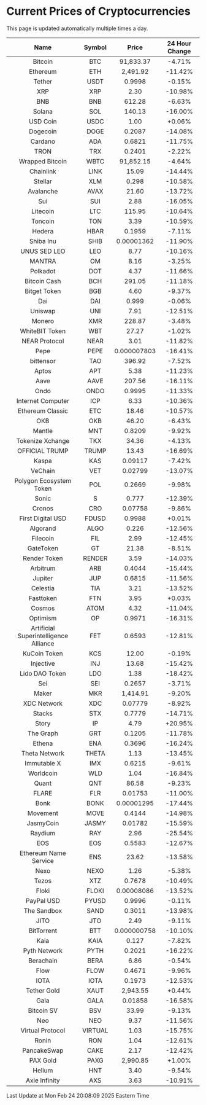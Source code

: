# Current Prices of Cryptocurrencies
This page is updated automatically multiple times a day.

| Name | Symbol | Price | 24 Hour Change |
| :---: |:---:| :---: | :---: |
| Bitcoin | BTC | 91,833.37 | -4.71% |
| Ethereum | ETH | 2,491.92 | -11.42% |
| Tether | USDT | 0.9998 | -0.15% |
| XRP | XRP | 2.30 | -10.98% |
| BNB | BNB | 612.28 | -6.63% |
| Solana | SOL | 140.13 | -16.00% |
| USD Coin | USDC | 1.00 | +0.06% |
| Dogecoin | DOGE | 0.2087 | -14.08% |
| Cardano | ADA | 0.6821 | -11.75% |
| TRON | TRX | 0.2401 | -2.22% |
| Wrapped Bitcoin | WBTC | 91,852.15 | -4.64% |
| Chainlink | LINK | 15.09 | -14.44% |
| Stellar | XLM | 0.298 | -10.58% |
| Avalanche | AVAX | 21.60 | -13.72% |
| Sui | SUI | 2.88 | -16.05% |
| Litecoin | LTC | 115.95 | -10.64% |
| Toncoin | TON | 3.39 | -10.59% |
| Hedera | HBAR | 0.1959 | -7.11% |
| Shiba Inu | SHIB | 0.00001362 | -11.90% |
| UNUS SED LEO | LEO | 8.77 | -10.16% |
| MANTRA | OM | 8.16 | -3.25% |
| Polkadot | DOT | 4.37 | -11.66% |
| Bitcoin Cash | BCH | 291.05 | -11.18% |
| Bitget Token | BGB | 4.60 | -9.37% |
| Dai | DAI | 0.999 | -0.06% |
| Uniswap | UNI | 7.91 | -12.51% |
| Monero | XMR | 228.87 | -3.48% |
| WhiteBIT Token | WBT | 27.27 | -1.02% |
| NEAR Protocol | NEAR | 3.01 | -11.82% |
| Pepe | PEPE | 0.000007803 | -16.41% |
| bittensor | TAO | 396.92 | -7.52% |
| Aptos | APT | 5.38 | -11.23% |
| Aave | AAVE | 207.56 | -16.11% |
| Ondo | ONDO | 0.9995 | -11.33% |
| Internet Computer | ICP | 6.33 | -10.36% |
| Ethereum Classic | ETC | 18.46 | -10.57% |
| OKB | OKB | 46.20 | -6.43% |
| Mantle | MNT | 0.8209 | -9.92% |
| Tokenize Xchange | TKX | 34.36 | -4.13% |
| OFFICIAL TRUMP | TRUMP | 13.43 | -16.69% |
| Kaspa | KAS | 0.09117 | -7.42% |
| VeChain | VET | 0.02799 | -13.07% |
| Polygon Ecosystem Token | POL | 0.2669 | -9.98% |
| Sonic | S | 0.777 | -12.39% |
| Cronos | CRO | 0.07758 | -9.86% |
| First Digital USD | FDUSD | 0.9988 | +0.01% |
| Algorand | ALGO | 0.226 | -12.56% |
| Filecoin | FIL | 2.99 | -12.45% |
| GateToken | GT | 21.38 | -8.51% |
| Render Token | RENDER | 3.59 | -14.03% |
| Arbitrum | ARB | 0.4044 | -15.44% |
| Jupiter | JUP | 0.6815 | -11.56% |
| Celestia | TIA | 3.21 | -13.52% |
| Fasttoken | FTN | 3.95 | +0.03% |
| Cosmos | ATOM | 4.32 | -11.04% |
| Optimism | OP | 0.9971 | -16.31% |
| Artificial Superintelligence Alliance | FET | 0.6593 | -12.81% |
| KuCoin Token | KCS | 12.00 | -0.19% |
| Injective | INJ | 13.68 | -15.42% |
| Lido DAO Token | LDO | 1.38 | -18.42% |
| Sei | SEI | 0.2657 | -3.71% |
| Maker | MKR | 1,414.91 | -9.20% |
| XDC Network | XDC | 0.07779 | -8.92% |
| Stacks | STX | 0.7779 | -14.71% |
| Story | IP | 4.79 | +20.95% |
| The Graph | GRT | 0.1205 | -11.78% |
| Ethena | ENA | 0.3696 | -16.24% |
| Theta Network | THETA | 1.13 | -13.45% |
| Immutable X | IMX | 0.6215 | -9.61% |
| Worldcoin | WLD | 1.04 | -16.84% |
| Quant | QNT | 86.58 | -9.23% |
| FLARE | FLR | 0.01753 | -11.00% |
| Bonk | BONK | 0.00001295 | -17.44% |
| Movement | MOVE | 0.4144 | -14.98% |
| JasmyCoin | JASMY | 0.01782 | -15.59% |
| Raydium | RAY | 2.96 | -25.54% |
| EOS | EOS | 0.5583 | -12.67% |
| Ethereum Name Service | ENS | 23.62 | -13.58% |
| Nexo | NEXO | 1.26 | -5.38% |
| Tezos | XTZ | 0.7678 | -10.49% |
| Floki | FLOKI | 0.00008086 | -13.52% |
| PayPal USD | PYUSD | 0.9996 | -0.11% |
| The Sandbox | SAND | 0.3011 | -13.98% |
| JITO | JTO | 2.49 | -9.11% |
| BitTorrent | BTT | 0.000000758 | -10.10% |
| Kaia | KAIA | 0.127 | -7.82% |
| Pyth Network | PYTH | 0.2021 | -16.22% |
| Berachain | BERA | 6.86 | -0.54% |
| Flow | FLOW | 0.4671 | -9.96% |
| IOTA | IOTA | 0.1973 | -12.53% |
| Tether Gold | XAUT | 2,943.55 | +0.44% |
| Gala | GALA | 0.01858 | -16.58% |
| Bitcoin SV | BSV | 33.99 | -9.13% |
| Neo | NEO | 9.37 | -11.56% |
| Virtual Protocol | VIRTUAL | 1.03 | -15.75% |
| Ronin | RON | 1.04 | -12.61% |
| PancakeSwap | CAKE | 2.17 | -12.42% |
| PAX Gold | PAXG | 2,990.85 | +1.00% |
| Helium | HNT | 3.40 | -9.54% |
| Axie Infinity | AXS | 3.63 | -10.91% |

Last Update at Mon Feb 24 20:08:09 2025 Eastern Time